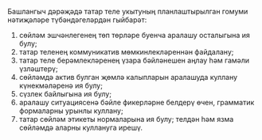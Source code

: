 Башлангыч дәрәҗәдә татар теле укытуның планлаштырылган гомуми нәтиҗәләре түбәндәгеләрдән гыйбарәт:
1. сөйләм эшчәнлегенең төп төрләре буенча аралашу осталыгына ия булу;
2. татар теленең коммуникатив мөмкинлекләреннән файдалану;
3. татар теле берәмлекләренең үзара бәйләнешен аңлау һәм гамәли үзләштерү;
4. сөйләмдә актив булган җөмлә калыпларын аралашуда куллану күнекмәләренә ия булу;
5. сүзлек байлыгына ия булу;
6. аралашу ситуациясенә бәйле фикерләрне белдерү өчен, грамматик формаларны урынлы куллану;
7. татар сөйләм этикеты нормаларына ия булу; телдән һәм язма сөйләмдә аларны куллануга ирешү.<!-- page end -->
